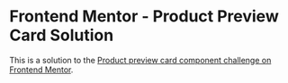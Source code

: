 # Frontend Mentor - Product Preview Card Solution

This is a solution to the [Product preview card component challenge on Frontend Mentor](https://www.frontendmentor.io/challenges/product-preview-card-component-GO7UmttRfa).